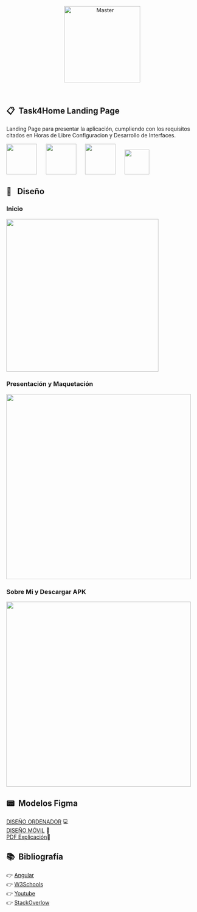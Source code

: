 <p align="center">
    <img height="200px" src="https://user-images.githubusercontent.com/55530657/174895352-a8828cae-6a19-461a-901b-553423791388.png" alt="Master">
</p>
<br>

## 📋 &nbsp;Task4Home Landing Page

Landing Page para presentar la aplicación, cumpliendo con los requisitos citados en Horas de Libre Configuracion y Desarrollo de Interfaces.

<img height="80px" src="https://user-images.githubusercontent.com/55530657/174894560-3dfbff69-64c8-406a-96f1-336baf0b3291.png"> &nbsp;&nbsp;&nbsp;&nbsp; <img height="80px" src="https://user-images.githubusercontent.com/55530657/174895153-51b92939-89be-4617-a037-5bd22d79d1de.png"> &nbsp;&nbsp;&nbsp;&nbsp; <img height="80px" src="https://user-images.githubusercontent.com/55530657/174895247-e329a79b-89b2-4cfb-96c9-d35a512d2753.png"> &nbsp;&nbsp;&nbsp;&nbsp; <img height="65px" src="https://user-images.githubusercontent.com/55530657/174895485-39b03097-0a78-43bf-8157-e355f4f02c1c.png">


## 🔧 &nbsp; Diseño
<h3>Inicio</h3>
<img height="400px"src="https://user-images.githubusercontent.com/55530657/174896475-d8f4ef38-a8d9-498b-a043-0146052e3da2.png">
<br>
<h3>Presentación y Maquetación</h3>
<img height="485px"src="https://user-images.githubusercontent.com/55530657/174897054-dc9f289d-8bf9-4781-a3f1-09037346d3ce.png">
<br>
<h3>Sobre Mi  y Descargar APK</h3>
<img height="485px"src="https://user-images.githubusercontent.com/55530657/174897436-bc740a65-af47-4693-acda-5dc60a367c91.png">

## :pager: &nbsp;Modelos Figma
[DISEÑO ORDENADOR](https://www.figma.com/proto/10GV9V1EKRjN7avvJrNpm1/FigmaTask4Home?node-id=1%3A2&scaling=contain&page-id=0%3A1)&nbsp;:computer:
<br>
[DISEÑO MÓVIL](https://www.figma.com/file/ngEmTWP6Z4hpDzCzyDKOaO/FigmaTask4HomeMobile)&nbsp;:iphone:
<br>
[PDF Explicación](https://github.com/jairobuendia/Task4HomeLanding/blob/main/FigmaTask4Home.pdf):page_with_curl:
<br>
## :books: &nbsp;Bibliografía
:point_right:&nbsp;[Angular](https://angular.io/docs)
<br>
:point_right:&nbsp;[W3Schools](https://www.w3schools.com/)
<br>
:point_right:&nbsp;[Youtube](https://www.youtube.com/results?search_query=how+to+create+canvas+in+angular)
<br>
:point_right:&nbsp;[StackOverlow](https://stackoverflow.com/)
<br>
